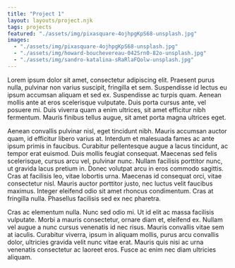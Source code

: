 ```yaml
---
title: "Project 1"
layout: layouts/project.njk
tags: projects
featured: "./assets/img/pixasquare-4ojhpgKpS68-unsplash.jpg"
images:
  - "./assets/img/pixasquare-4ojhpgKpS68-unsplash.jpg"
  - "./assets/img/howard-bouchevereau-042Srn0-82o-unsplash.jpg"
  - "./assets/img/sandro-katalina-sRaRlaFQolw-unsplash.jpg"
---
```


Lorem ipsum dolor sit amet, consectetur adipiscing elit. Praesent purus nulla, pulvinar non varius suscipit, fringilla et sem. Suspendisse id lectus eu ipsum accumsan aliquam et sed ex. Suspendisse ac turpis quam. Aenean mollis ante at eros scelerisque vulputate. Duis porta cursus ante, vel posuere mi. Duis viverra quam a enim ultrices, sit amet efficitur nibh fermentum. Mauris finibus tellus augue, sit amet porta magna ultrices eget.

Aenean convallis pulvinar nisl, eget tincidunt nibh. Mauris accumsan auctor quam, id efficitur libero varius at. Interdum et malesuada fames ac ante ipsum primis in faucibus. Curabitur pellentesque augue a lacus tincidunt, ac tempor erat euismod. Duis mollis feugiat consequat. Maecenas sed felis scelerisque, cursus arcu vel, pulvinar nunc. Nullam facilisis porttitor nunc, ut gravida lacus pretium in. Donec volutpat arcu in eros commodo sagittis. Cras at facilisis leo, vitae lobortis urna. Maecenas id consequat orci, vitae consectetur nisl. Mauris auctor porttitor justo, nec luctus velit faucibus maximus. Integer eleifend odio sit amet rhoncus condimentum. Cras at fringilla nulla. Phasellus facilisis sed ex nec pharetra.

Cras ac elementum nulla. Nunc sed odio mi. Ut id elit ac massa facilisis vulputate. Morbi a mauris consectetur, ornare diam et, eleifend ex. Nullam vel augue a nunc cursus venenatis id nec risus. Mauris convallis vitae sem at iaculis. Curabitur viverra, ipsum in aliquam mollis, purus arcu convallis dolor, ultricies gravida velit nunc vitae erat. Mauris quis nisi ac urna venenatis consectetur ac laoreet eros. Fusce ac enim nec diam ultricies aliquam.